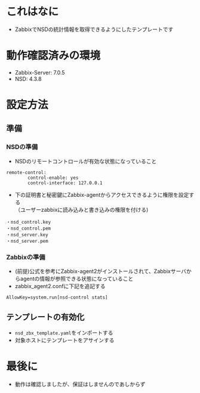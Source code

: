 # これはなに
- ZabbixでNSDの統計情報を取得できるようにしたテンプレートです

# 動作確認済みの環境
- Zabbix-Server: 7.0.5
- NSD: 4.3.8

# 設定方法
## 準備
### NSDの準備
- NSDのリモートコントロールが有効な状態になっていること
```
remote-control:
        control-enable: yes
        control-interface: 127.0.0.1
```
- 下の証明書と秘密鍵にZabbix-agentからアクセスできるように権限を設定する  
（ユーザーzabbixに読み込みと書き込みの権限を付ける)
```
・nsd_control.key
・nsd_control.pem
・nsd_server.key
・nsd_server.pem
```

### Zabbixの準備
- (前提)公式を参考にZabbix-agent2がインストールされて、Zabbixサーバからagentの情報が参照できる状態になっていること
- zabbix_agent2.confに下記を追記する
```
AllowKey=system.run[nsd-control stats]
```

## テンプレートの有効化
- ```nsd_zbx_template.yaml```をインポートする
- 対象ホストにテンプレートをアサインする

# 最後に
- 動作は確認しましたが、保証はしませんのであしからず

